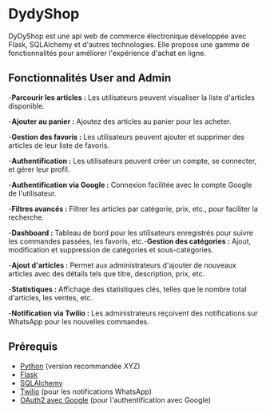 # DydyShop

DyDyShop est une api web de commerce électronique développée avec Flask, SQLAlchemy et d'autres technologies. Elle propose une gamme de fonctionnalités pour améliorer l'expérience d'achat en ligne.

## Fonctionnalités User and Admin

-**Parcourir les articles :** Les utilisateurs peuvent visualiser la liste d'articles disponible.

-**Ajouter au panier :** Ajoutez des articles au panier pour les acheter.

-**Gestion des favoris :** Les utilisateurs peuvent ajouter et supprimer des articles de leur liste de favoris.

-**Authentification :** Les utilisateurs peuvent créer un compte, se connecter, et gérer leur profil.

-**Authentification via Google :** Connexion facilitée avec le compte Google de l'utilisateur.

-**Filtres avancés :** Filtrer les articles par catégorie, prix, etc., pour faciliter la recherche.

-**Dashboard :** Tableau de bord pour les utilisateurs enregistrés pour suivre les commandes passées, les favoris, etc.-**Gestion des catégories :** Ajout, modification et suppression de catégories et sous-catégories.

-**Ajout d'articles :** Permet aux administrateurs d'ajouter de nouveaux articles avec des détails tels que titre, description, prix, etc.

-**Statistiques :** Affichage des statistiques clés, telles que le nombre total d'articles, les ventes, etc.

-**Notification via Twilio :** Les administrateurs reçoivent des notifications sur WhatsApp pour les nouvelles commandes.

## Prérequis

- [Python](https://www.python.org/) (version recommandée XYZ)
- [Flask](https://flask.palletsprojects.com/en/2.1.x/)
- [SQLAlchemy](https://www.sqlalchemy.org/)
- [Twilio](https://www.twilio.com/) (pour les notifications WhatsApp)
- [OAuth2 avec Google](https://developers.google.com/identity/protocols/oauth2) (pour l'authentification avec Google)
